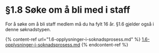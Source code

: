 # §1.8 Søke om å bli med i staff

For å søke om å bli staff medlem må du ha fylt 16 år. §1.6 gjelder også i denne søknadstypen.

{% content-ref url="1.6-opplysninger-i-soknadsprosess.md" %}
[1.6-opplysninger-i-soknadsprosess.md](1.6-opplysninger-i-soknadsprosess.md)
{% endcontent-ref %}
